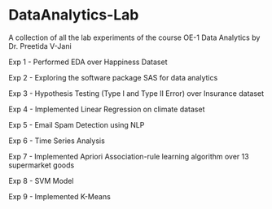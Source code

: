 # DataAnalytics-Lab

A collection of all the lab experiments of the course OE-1 Data Analytics by Dr. Preetida V-Jani

Exp 1 - Performed EDA over Happiness Dataset

Exp 2 - Exploring the software package SAS for data analytics

Exp 3 - Hypothesis Testing (Type I and Type II Error) over Insurance dataset

Exp 4 - Implemented Linear Regression on climate dataset

Exp 5 - Email Spam Detection using NLP

Exp 6 - Time Series Analysis

Exp 7 - Implemented Apriori Association-rule learning algorithm over 13 supermarket goods

Exp 8 - SVM Model

Exp 9 - Implemented K-Means
